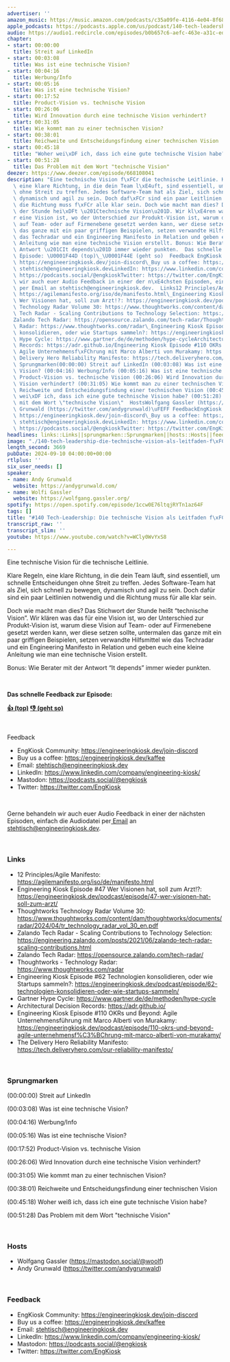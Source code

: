 ```yaml
---
advertiser: ''
amazon_music: https://music.amazon.com/podcasts/c35a09fe-4116-4e04-8f68-77d61b112e46/episodes/d5bf23c7-f2d3-4307-bd27-5c98b0780330/engineering-kiosk-140-tech-leadership-die-technische-vision-als-leitfaden-f%C3%BCr-teams
apple_podcasts: https://podcasts.apple.com/us/podcast/140-tech-leadership-die-technische-vision-als-leitfaden/id1603082924?i=1000668967484&uo=4
audio: https://audio1.redcircle.com/episodes/b0b657c6-aefc-463e-a31c-ed179adba554/stream.mp3
chapter:
- start: 00:00:00
  title: Streit auf LinkedIn
- start: 00:03:08
  title: Was ist eine technische Vision?
- start: 00:04:16
  title: Werbung/Info
- start: 00:05:16
  title: Was ist eine technische Vision?
- start: 00:17:52
  title: Product-Vision vs. technische Vision
- start: 00:26:06
  title: Wird Innovation durch eine technische Vision verhindert?
- start: 00:31:05
  title: Wie kommt man zu einer technischen Vision?
- start: 00:38:01
  title: Reichweite und Entscheidungsfindung einer technischen Vision
- start: 00:45:18
  title: "Woher wei\xDF ich, dass ich eine gute technische Vision habe?"
- start: 00:51:28
  title: Das Problem mit dem Wort "technische Vision"
deezer: https://www.deezer.com/episode/668108041
description: "Eine technische Vision f\xFCr die technische Leitlinie. Klare Regeln,\
  \ eine klare Richtung, in die dein Team l\xE4uft, sind essentiell, um schnelle Entscheidungen\
  \ ohne Streit zu treffen. Jedes Software-Team hat als Ziel, sich schnell zu bewegen,\
  \ dynamisch und agil zu sein. Doch daf\xFCr sind ein paar Leitlinien notwendig und\
  \ die Richtung muss f\xFCr alle klar sein. Doch wie macht man dies? Das Stichwort\
  \ der Stunde hei\xDFt \u201Ctechnische Vision\u201D. Wir kl\xE4ren was das f\xFC\
  r eine Vision ist, wo der Unterschied zur Produkt-Vision ist, warum diese Vision\
  \ auf Team- oder auf Firmenebene gesetzt werden kann, wer diese setzen sollte, untermalen\
  \ das ganze mit ein paar griffigen Beispielen, setzen verwandte Hilfsmittel wie\
  \ das Techradar und ein Engineering Manifesto in Relation und geben euch eine kleine\
  \ Anleitung wie man eine technische Vision erstellt. Bonus: Wie Berater mit der\
  \ Antwort \u201CIt depends\u201D immer wieder punkten.  Das schnelle Feedback zur\
  \ Episode: \U0001F44D (top)\_\U0001F44E (geht so)  Feedback EngKiosk Community:\
  \ https://engineeringkiosk.dev/join-discord\_Buy us a coffee: https://engineeringkiosk.dev/kaffeeEmail:\
  \ stehtisch@engineeringkiosk.devLinkedIn: https://www.linkedin.com/company/engineering-kiosk/Mastodon:\
  \ https://podcasts.social/@engkioskTwitter: https://twitter.com/EngKiosk Gerne behandeln\
  \ wir auch euer Audio Feedback in einer der n\xE4chsten Episoden, einfach die Audiodatei\
  \ per Email an stehtisch@engineeringkiosk.dev.  Links12 Principles/Agile Manifesto:\
  \ https://agilemanifesto.org/iso/de/manifesto.html\_Engineering Kiosk Episode #47\
  \ Wer Visionen hat, soll zum Arzt!?: https://engineeringkiosk.dev/podcast/episode/47-wer-visionen-hat-soll-zum-arzt/Thoughtworks\
  \ Technology Radar Volume 30: https://www.thoughtworks.com/content/dam/thoughtworks/documents/radar/2024/04/tr_technology_radar_vol_30_en.pdfZalando\
  \ Tech Radar - Scaling Contributions to Technology Selection: https://engineering.zalando.com/posts/2021/06/zalando-tech-radar-scaling-contributions.html\_\
  Zalando Tech Radar: https://opensource.zalando.com/tech-radar/Thoughtworks - Technology\
  \ Radar: https://www.thoughtworks.com/radar\_Engineering Kiosk Episode #62 Technologien\
  \ konsolidieren, oder wie Startups sammeln?: https://engineeringkiosk.dev/podcast/episode/62-technologien-konsolidieren-oder-wie-startups-sammeln/Gartner\
  \ Hype Cycle: https://www.gartner.de/de/methoden/hype-cycleArchitectural Decision\
  \ Records: https://adr.github.io/Engineering Kiosk Episode #110 OKRs und Beyond:\
  \ Agile Unternehmensf\xFChrung mit Marco Alberti von Murakamy: https://engineeringkiosk.dev/podcast/episode/110-okrs-und-beyond-agile-unternehmensf%C3%BChrung-mit-marco-alberti-von-murakamy/The\
  \ Delivery Hero Reliability Manifesto: https://tech.deliveryhero.com/our-reliability-manifesto/\
  \ Sprungmarken(00:00:00) Streit auf LinkedIn (00:03:08) Was ist eine technische\
  \ Vision? (00:04:16) Werbung/Info (00:05:16) Was ist eine technische Vision? (00:17:52)\
  \ Product-Vision vs. technische Vision (00:26:06) Wird Innovation durch eine technische\
  \ Vision verhindert? (00:31:05) Wie kommt man zu einer technischen Vision? (00:38:01)\
  \ Reichweite und Entscheidungsfindung einer technischen Vision (00:45:18) Woher\
  \ wei\xDF ich, dass ich eine gute technische Vision habe? (00:51:28) Das Problem\
  \ mit dem Wort \"technische Vision\"  HostsWolfgang Gassler (https://mastodon.social/@woolf)Andy\
  \ Grunwald (https://twitter.com/andygrunwald)\uFEFF FeedbackEngKiosk Community:\
  \ https://engineeringkiosk.dev/join-discord\_Buy us a coffee: https://engineeringkiosk.dev/kaffeeEmail:\
  \ stehtisch@engineeringkiosk.devLinkedIn: https://www.linkedin.com/company/engineering-kiosk/Mastodon:\
  \ https://podcasts.social/@engkioskTwitter: https://twitter.com/EngKiosk"
headlines: links::Links||sprungmarken::Sprungmarken||hosts::Hosts||feedback::Feedback
image: "./140-tech-leadership-die-technische-vision-als-leitfaden-f\xFCr-teams.jpg"
length_second: 3669
pubDate: 2024-09-10 04:00:00+00:00
rtlplus: ''
six_user_needs: []
speaker:
- name: Andy Grunwald
  website: https://andygrunwald.com/
- name: Wolfi Gassler
  website: https://wolfgang.gassler.org/
spotify: https://open.spotify.com/episode/1ccw0E76ltqjRYTn1az64F
tags: []
title: "#140 Tech-Leadership: Die technische Vision als Leitfaden f\xFCr Teams"
transcript_raw: ''
transcript_slim: ''
youtube: https://www.youtube.com/watch?v=WCly0WvYxS8

---
```

<p>Eine technische Vision für die technische Leitlinie.</p><p>Klare Regeln, eine klare Richtung, in die dein Team läuft, sind essentiell, um schnelle Entscheidungen ohne Streit zu treffen. Jedes Software-Team hat als Ziel, sich schnell zu bewegen, dynamisch und agil zu sein. Doch dafür sind ein paar Leitlinien notwendig und die Richtung muss für alle klar sein.</p><p>Doch wie macht man dies? Das Stichwort der Stunde heißt “technische Vision”. Wir klären was das für eine Vision ist, wo der Unterschied zur Produkt-Vision ist, warum diese Vision auf Team- oder auf Firmenebene gesetzt werden kann, wer diese setzen sollte, untermalen das ganze mit ein paar griffigen Beispielen, setzen verwandte Hilfsmittel wie das Techradar und ein Engineering Manifesto in Relation und geben euch eine kleine Anleitung wie man eine technische Vision erstellt.</p><p>Bonus: Wie Berater mit der Antwort “It depends” immer wieder punkten.</p><p><br></p><p><strong>Das schnelle Feedback zur Episode:</strong></p><p><a href="https://api.openpodcast.dev/feedback/140/upvote" rel="nofollow"><strong>👍 (top)</strong></a><strong> </strong><a href="https://api.openpodcast.dev/feedback/140/downvote" rel="nofollow"><strong>👎 (geht so)</strong></a></p><p><br></p><p>Feedback</p><ul><li>EngKiosk Community: <a href="https://engineeringkiosk.dev/join-discord">https://engineeringkiosk.dev/join-discord</a> </li><li>Buy us a coffee: <a href="https://engineeringkiosk.dev/kaffee">https://engineeringkiosk.dev/kaffee</a></li><li>Email: <a href="mailto:stehtisch@engineeringkiosk.dev" rel="nofollow">stehtisch@engineeringkiosk.dev</a></li><li>LinkedIn: <a href="https://www.linkedin.com/company/engineering-kiosk/" rel="nofollow">https://www.linkedin.com/company/engineering-kiosk/</a></li><li>Mastodon: <a href="https://podcasts.social/@engkiosk" rel="nofollow">https://podcasts.social/@engkiosk</a></li><li>Twitter: <a href="https://twitter.com/EngKiosk" rel="nofollow">https://twitter.com/EngKiosk</a></li></ul><p><br></p><p>Gerne behandeln wir auch euer Audio Feedback in einer der nächsten Episoden, einfach die Audiodatei per<a href="https://engineeringkiosk.dev/kontakt/"> Email</a> an <a href="mailto:stehtisch@engineeringkiosk.dev" rel="nofollow">stehtisch@engineeringkiosk.dev</a>.</p><p><br></p><h3 id="links">Links</h3><ul><li>12 Principles/Agile Manifesto: <a href="https://agilemanifesto.org/iso/de/manifesto.html" rel="nofollow">https://agilemanifesto.org/iso/de/manifesto.html</a> </li><li>Engineering Kiosk Episode #47 Wer Visionen hat, soll zum Arzt!?: <a href="https://engineeringkiosk.dev/podcast/episode/47-wer-visionen-hat-soll-zum-arzt/">https://engineeringkiosk.dev/podcast/episode/47-wer-visionen-hat-soll-zum-arzt/</a></li><li>Thoughtworks Technology Radar Volume 30: <a href="https://www.thoughtworks.com/content/dam/thoughtworks/documents/radar/2024/04/tr_technology_radar_vol_30_en.pdf" rel="nofollow">https://www.thoughtworks.com/content/dam/thoughtworks/documents/radar/2024/04/tr_technology_radar_vol_30_en.pdf</a></li><li>Zalando Tech Radar - Scaling Contributions to Technology Selection: <a href="https://engineering.zalando.com/posts/2021/06/zalando-tech-radar-scaling-contributions.html" rel="nofollow">https://engineering.zalando.com/posts/2021/06/zalando-tech-radar-scaling-contributions.html</a> </li><li>Zalando Tech Radar: <a href="https://opensource.zalando.com/tech-radar/" rel="nofollow">https://opensource.zalando.com/tech-radar/</a></li><li>Thoughtworks - Technology Radar: <a href="https://www.thoughtworks.com/radar" rel="nofollow">https://www.thoughtworks.com/radar</a> </li><li>Engineering Kiosk Episode #62 Technologien konsolidieren, oder wie Startups sammeln?: <a href="https://engineeringkiosk.dev/podcast/episode/62-technologien-konsolidieren-oder-wie-startups-sammeln/">https://engineeringkiosk.dev/podcast/episode/62-technologien-konsolidieren-oder-wie-startups-sammeln/</a></li><li>Gartner Hype Cycle: <a href="https://www.gartner.de/de/methoden/hype-cycle" rel="nofollow">https://www.gartner.de/de/methoden/hype-cycle</a></li><li>Architectural Decision Records: <a href="https://adr.github.io/" rel="nofollow">https://adr.github.io/</a></li><li>Engineering Kiosk Episode #110 OKRs und Beyond: Agile Unternehmensführung mit Marco Alberti von Murakamy: <a href="https://engineeringkiosk.dev/podcast/episode/110-okrs-und-beyond-agile-unternehmensf%C3%BChrung-mit-marco-alberti-von-murakamy/">https://engineeringkiosk.dev/podcast/episode/110-okrs-und-beyond-agile-unternehmensf%C3%BChrung-mit-marco-alberti-von-murakamy/</a></li><li>The Delivery Hero Reliability Manifesto: <a href="https://tech.deliveryhero.com/our-reliability-manifesto/" rel="nofollow">https://tech.deliveryhero.com/our-reliability-manifesto/</a></li></ul><p><br></p><h3 id="sprungmarken">Sprungmarken</h3><p>(00:00:00) Streit auf LinkedIn</p><p>(00:03:08) Was ist eine technische Vision?</p><p>(00:04:16) Werbung/Info</p><p>(00:05:16) Was ist eine technische Vision?</p><p>(00:17:52) Product-Vision vs. technische Vision</p><p>(00:26:06) Wird Innovation durch eine technische Vision verhindert?</p><p>(00:31:05) Wie kommt man zu einer technischen Vision?</p><p>(00:38:01) Reichweite und Entscheidungsfindung einer technischen Vision</p><p>(00:45:18) Woher weiß ich, dass ich eine gute technische Vision habe?</p><p>(00:51:28) Das Problem mit dem Wort &#34;technische Vision&#34;</p><p><br></p><h3 id="hosts">Hosts</h3><ul><li>Wolfgang Gassler (<a href="https://mastodon.social/@woolf" rel="nofollow">https://mastodon.social/@woolf</a>)</li><li>Andy Grunwald (<a href="https://twitter.com/andygrunwald" rel="nofollow">https://twitter.com/andygrunwald</a>)</li></ul><p>﻿</p><h3 id="feedback">Feedback</h3><ul><li>EngKiosk Community: <a href="https://engineeringkiosk.dev/join-discord">https://engineeringkiosk.dev/join-discord</a> </li><li>Buy us a coffee: <a href="https://engineeringkiosk.dev/kaffee">https://engineeringkiosk.dev/kaffee</a></li><li>Email: <a href="mailto:stehtisch@engineeringkiosk.dev" rel="nofollow">stehtisch@engineeringkiosk.dev</a></li><li>LinkedIn: <a href="https://www.linkedin.com/company/engineering-kiosk/" rel="nofollow">https://www.linkedin.com/company/engineering-kiosk/</a></li><li>Mastodon: <a href="https://podcasts.social/@engkiosk" rel="nofollow">https://podcasts.social/@engkiosk</a></li><li>Twitter: <a href="https://twitter.com/EngKiosk" rel="nofollow">https://twitter.com/EngKiosk</a></li></ul>